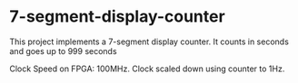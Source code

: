 # 7-segment-display-counter
This project implements a 7-segment display counter. It counts in seconds and goes up to 999 seconds

Clock Speed on FPGA: 100MHz.
Clock scaled down using counter to 1Hz.
